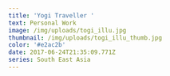 ```yaml
---
title: 'Yogi Traveller '
text: Personal Work
image: /img/uploads/togi_illu.jpg
thumbnail: /img/uploads/togi_illu_thumb.jpg
color: '#e2ac2b'
date: 2017-06-24T21:35:09.771Z
series: South East Asia
---
```




